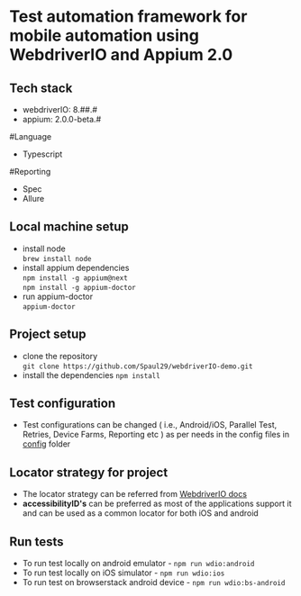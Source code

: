 # Test automation framework for mobile automation using WebdriverIO and Appium 2.0

## Tech stack
- webdriverIO: 8.##.#
- appium: 2.0.0-beta.#

#Language
- Typescript

#Reporting
- Spec
- Allure

## Local machine setup

- install node  
  `brew install node`
- install appium dependencies  
  `npm install -g appium@next`  
  `npm install -g appium-doctor`
- run appium-doctor  
  `appium-doctor`

## Project setup

- clone the repository  
  `git clone https://github.com/Spaul29/webdriverIO-demo.git`
- install the dependencies
  `npm install`

## Test configuration

- Test configurations can be changed ( i.e., Android/iOS, Parallel Test, Retries, Device Farms, Reporting etc ) as per needs in the config files in [config](https://github.com/Spaul29/webdriverIO-demo/tree/main/config) folder

## Locator strategy for project

- The locator strategy can be referred from [WebdriverIO docs](https://webdriver.io/docs/selectors.html)
- **accessibilityID's** can be preferred as most of the applications support it and can be used as a common locator for both iOS and android


## Run tests

- To run test locally on android emulator - `npm run wdio:android`
- To run test locally on iOS simulator - `npm run wdio:ios`
- To run test on browserstack android device - `npm run wdio:bs-android`

